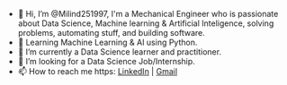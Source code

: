 - 👋 Hi, I’m @Milind251997, I'm a Mechanical Engineer who is passionate about Data Science, Machine learning & Artificial Inteligence, solving problems, automating stuff, and building software.
- 👀 Learning Machine Learning & AI using Python.
- 🌱 I’m currently a Data Science learner and practitioner.
- 💞️ I’m looking for a Data Science Job/Internship.
- 📫 How to reach me https: [LinkedIn](//www.linkedin.com/in/milind-kuwar-a92a42117/) | [Gmail](Milindkuwar58@gmail.com)
<!---
Milind251997/Milind251997 is a ✨ special ✨ repository because its `README.md` (this file) appears on your GitHub profile.
You can click the Preview link to take a look at your changes.
--->

